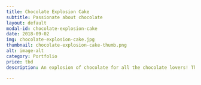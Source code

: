 ```yaml
---
title: Chocolate Explosion Cake
subtitle: Passionate about chocolate
layout: default
modal-id: chocolate-explosion-cake
date: 2018-09-02
img: chocolate-explosion-cake.jpg
thumbnail: chocolate-explosion-cake-thumb.png
alt: image-alt
category: Portfolio
price: tbd
description: An explosion of chocolate for all the chocolate lovers! This specific example is a chocolate cake frosted in chocolate ganache and decorated with KitKat, Ferrero Rocher and Maltesers.

---
```

